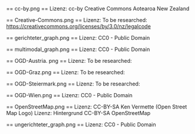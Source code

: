 == cc-by.png ==
Lizenz: cc-by Creative Commons Aotearoa New Zealand 

== Creative-Commons.png ==
Lizenz:
To be researched: https://creativecommons.org/licenses/by/3.0/nz/legalcode

== gerichteter_graph.png ==
Lizenz: CC0 - Public Domain

== multimodal_graph.png ==
Lizenz: CC0 - Public Domain

== OGD-Austria. png ==
Lizenz: 
To be researched: 

== OGD-Graz.png ==
Lizenz:
To be researched: 

== OGD-Steiermark.png ==
Lizenz:
To be researched: 

== OGD-Wien.png ==
Lizenz: CC0 - Public Domain

== OpenStreetMap.png ==
Lizenz: CC-BY-SA Ken Vermette (Open Street Map Logo)
Lizenz: Hintergrund CC-BY-SA OpenStreetMap

== ungerichteter_graph.png ==
Lizenz: CC0 - Public Domain

